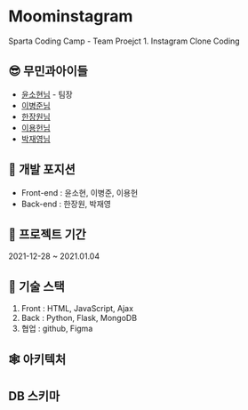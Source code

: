 # Moominstagram

Sparta Coding Camp - Team Proejct 1. Instagram Clone Coding

## 😎 무민과아이들 
* [윤소현님](https://github.com/YoonSeohyeon) - 팀장
* [이병준님](https://github.com/dugadak)
* [한장원님](https://github.com/HANJANGWON)
* [이용헌님](https://github.com/yongheon-Lee)
* [박재영님](https://github.com/devjcode)

## 🦴 개발 포지션
+ Front-end : 윤소현, 이병준, 이용헌
+ Back-end : 한장원, 박재영


## 📆 프로젝트 기간
2021-12-28 ~ 2021.01.04



## 🤖 기술 스택
1. Front : HTML, JavaScript, Ajax
2. Back : Python, Flask, MongoDB
3. 협업 : github, Figma


## 🕸 아키텍처



## DB 스키마
